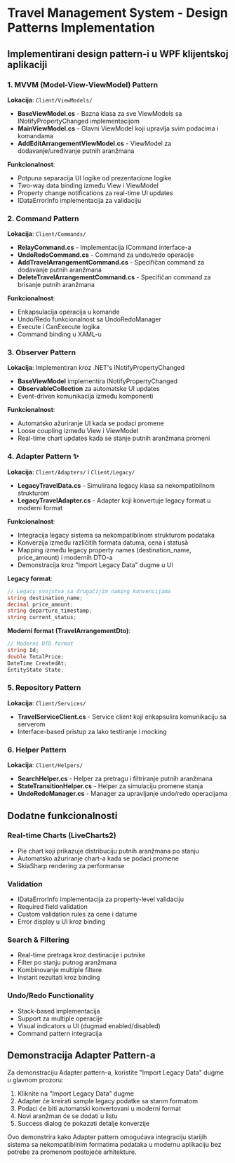 # Travel Management System - Design Patterns Implementation

## Implementirani design pattern-i u WPF klijentskoj aplikaciji

### 1. MVVM (Model-View-ViewModel) Pattern

**Lokacija**: `Client/ViewModels/`

- **BaseViewModel.cs** - Bazna klasa za sve ViewModels sa INotifyPropertyChanged implementacijom
- **MainViewModel.cs** - Glavni ViewModel koji upravlja svim podacima i komandama
- **AddEditArrangementViewModel.cs** - ViewModel za dodavanje/uređivanje putnih aranžmana

**Funkcionalnost**:

- Potpuna separacija UI logike od prezentacione logike
- Two-way data binding između View i ViewModel
- Property change notifications za real-time UI updates
- IDataErrorInfo implementacija za validaciju

### 2. Command Pattern

**Lokacija**: `Client/Commands/`

- **RelayCommand.cs** - Implementacija ICommand interface-a
- **UndoRedoCommand.cs** - Command za undo/redo operacije
- **AddTravelArrangementCommand.cs** - Specifičan command za dodavanje putnih aranžmana
- **DeleteTravelArrangementCommand.cs** - Specifičan command za brisanje putnih aranžmana

**Funkcionalnost**:

- Enkapsulacija operacija u komande
- Undo/Redo funkcionalnost sa UndoRedoManager
- Execute i CanExecute logika
- Command binding u XAML-u

### 3. Observer Pattern

**Lokacija**: Implementiran kroz .NET's INotifyPropertyChanged

- **BaseViewModel** implementira INotifyPropertyChanged
- **ObservableCollection<T>** za automatske UI updates
- Event-driven komunikacija između komponenti

**Funkcionalnost**:

- Automatsko ažuriranje UI kada se podaci promene
- Loose coupling između View i ViewModel
- Real-time chart updates kada se stanje putnih aranžmana promeni

### 4. Adapter Pattern ✨

**Lokacija**: `Client/Adapters/` i `Client/Legacy/`

- **LegacyTravelData.cs** - Simulirana legacy klasa sa nekompatibilnom strukturom
- **LegacyTravelAdapter.cs** - Adapter koji konvertuje legacy format u moderni format

**Funkcionalnost**:

- Integracija legacy sistema sa nekompatibilnom strukturom podataka
- Konverzija između različitih formata datuma, cena i statusâ
- Mapping između legacy property names (destination_name, price_amount) i modernih DTO-a
- Demonstracija kroz "Import Legacy Data" dugme u UI

**Legacy format**:

```csharp
// Legacy svojstva sa drugačijim naming konvencijama
string destination_name;
decimal price_amount;
string departure_timestamp;
string current_status;
```

**Moderni format (TravelArrangementDto)**:

```csharp
// Moderni DTO format
string Id;
double TotalPrice;
DateTime CreatedAt;
EntityState State;
```

### 5. Repository Pattern

**Lokacija**: `Client/Services/`

- **TravelServiceClient.cs** - Service client koji enkapsulira komunikaciju sa serverom
- Interface-based pristup za lako testiranje i mocking

### 6. Helper Pattern

**Lokacija**: `Client/Helpers/`

- **SearchHelper.cs** - Helper za pretragu i filtriranje putnih aranžmana
- **StateTransitionHelper.cs** - Helper za simulaciju promene stanja
- **UndoRedoManager.cs** - Manager za upravljanje undo/redo operacijama

## Dodatne funkcionalnosti

### Real-time Charts (LiveCharts2)

- Pie chart koji prikazuje distribuciju putnih aranžmana po stanju
- Automatsko ažuriranje chart-a kada se podaci promene
- SkiaSharp rendering za performanse

### Validation

- IDataErrorInfo implementacija za property-level validaciju
- Required field validation
- Custom validation rules za cene i datume
- Error display u UI kroz binding

### Search & Filtering

- Real-time pretraga kroz destinacije i putnike
- Filter po stanju putnog aranžmana
- Kombinovanje multiple filtere
- Instant rezultati kroz binding

### Undo/Redo Functionality

- Stack-based implementacija
- Support za multiple operacije
- Visual indicators u UI (dugmad enabled/disabled)
- Command pattern integracija

## Demonstracija Adapter Pattern-a

Za demonstraciju Adapter pattern-a, koristite "Import Legacy Data" dugme u glavnom prozoru:

1. Kliknite na "Import Legacy Data" dugme
2. Adapter će kreirati sample legacy podatke sa starım formatom
3. Podaci će biti automatski konvertovani u moderni format
4. Novi aranžman će se dodati u listu
5. Success dialog će pokazati detalje konverzije

Ovo demonstrira kako Adapter pattern omogućava integraciju starijih sistema sa nekompatibilnim formatima podataka u modernu aplikaciju bez potrebe za promenom postojeće arhitekture.
